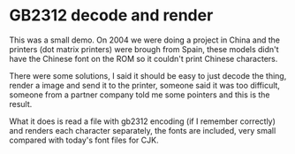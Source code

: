 # GB2312 decode and render

This was a small demo. On 2004 we were doing a project in China and the printers (dot matrix printers) were brough from Spain, these models didn't have the Chinese font on the ROM so it couldn't print Chinese characters.

There were some solutions, I said it should be easy to just decode the thing, render a image and send it to the printer, someone said it was too difficult, someone from a partner company told me some pointers and this is the result.

What it does is read a file with gb2312 encoding (if I remember correctly) and renders each character separately, the fonts are included, very small compared with today's font files for CJK.